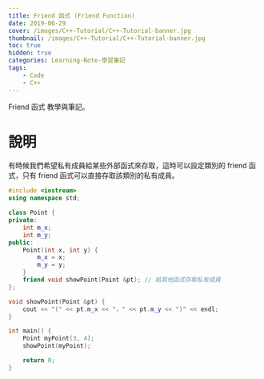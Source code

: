 ```yaml
---
title: Friend 函式 (Friend Function)
date: 2019-06-29
cover: /images/C++-Tutorial/C++-Tutorial-banner.jpg
thumbnail: /images/C++-Tutorial/C++-Tutorial-banner.jpg
toc: true
hidden: true
categories: Learning-Note-學習筆記
tags:
    - Code
    - C++
---
```


Friend 函式 教學與筆記。

<!-- more -->

# 說明

有時候我們希望私有成員給某些外部函式來存取，這時可以設定類別的 friend 函式，只有 friend 函式可以直接存取該類別的私有成員。

```cpp
#include <iostream>
using namespace std;

class Point {
private:
    int m_x;
    int m_y;
public:
    Point(int x, int y) {
        m_x = x;
        m_y = y;
    }
    friend void showPoint(Point &pt); // 給其他函式存取私有成員
};

void showPoint(Point &pt) {
    cout << "(" << pt.m_x << "，" << pt.m_y << ")" << endl;
}

int main() {
    Point myPoint(3, 4);
    showPoint(myPoint);

    return 0;
}
```